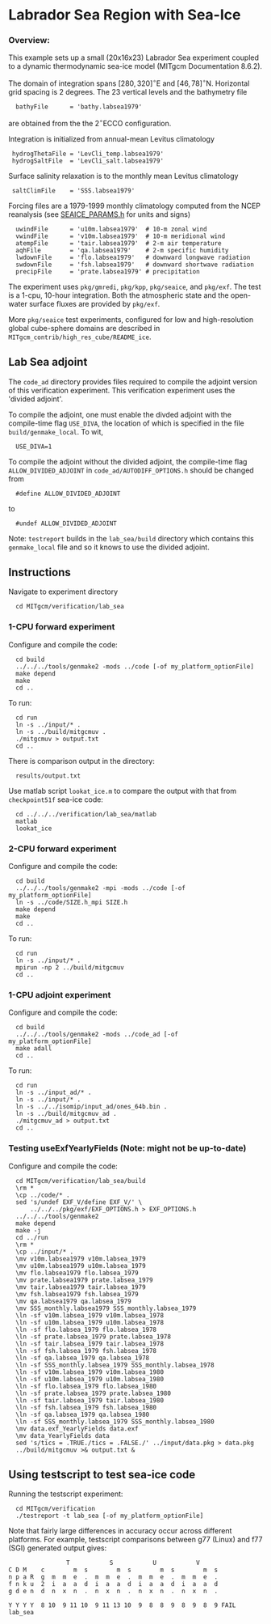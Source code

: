 Labrador Sea Region with Sea-Ice
=========================================

### Overview:
This example sets up a small (20x16x23) Labrador Sea experiment
coupled to a dynamic thermodynamic sea-ice model (MITgcm Documentation 8.6.2).

The domain of integration spans $`[280, 320]^\circ`$E and $`[46, 78]^\circ`$N.
Horizontal grid spacing is 2 degrees.
The 23 vertical levels and the bathymetry file

```
  bathyFile      = 'bathy.labsea1979'
```
are obtained from the the 2$`^\circ`$ECCO configuration.

Integration is initialized from annual-mean Levitus climatology

```
 hydrogThetaFile = 'LevCli_temp.labsea1979'
 hydrogSaltFile  = 'LevCli_salt.labsea1979'
```

Surface salinity relaxation is to the monthly mean Levitus climatology

```
 saltClimFile    = 'SSS.labsea1979'
```

Forcing files are a 1979-1999 monthly climatology computed from the
NCEP reanalysis (see [SEAICE_PARAMS.h](https://github.com/MITgcm/MITgcm/blob/master/pkg/seaice/SEAICE_PARAMS.h) for units and signs)

```
  uwindFile      = 'u10m.labsea1979'  # 10-m zonal wind
  vwindFile      = 'v10m.labsea1979'  # 10-m meridional wind
  atempFile      = 'tair.labsea1979'  # 2-m air temperature
  aqhFile        = 'qa.labsea1979'    # 2-m specific humidity
  lwdownFile     = 'flo.labsea1979'   # downward longwave radiation
  swdownFile     = 'fsh.labsea1979'   # downward shortwave radiation
  precipFile     = 'prate.labsea1979' # precipitation
```

The experiment uses `pkg/gmredi`, `pkg/kpp`, `pkg/seaice`, and `pkg/exf`.
The test is a 1-cpu, 10-hour integration.   Both the atmospheric
state and the open-water surface fluxes are provided by `pkg/exf`.

More `pkg/seaice` test experiments, configured for low and
high-resolution global cube-sphere domains are described
in `MITgcm_contrib/high_res_cube/README_ice`.

## Lab Sea adjoint
The `code_ad` directory provides files required to compile the adjoint
version of this verification experiment.  This verification
experiment uses the 'divided adjoint'.

To compile the adjoint, one must enable the divded adjoint with the 
compile-time flag `USE_DIVA`, the location of which is specified in 
the file `build/genmake_local`.
To wit,

```
  USE_DIVA=1
```

To compile the adjoint without the divided adjoint, the compile-time
flag `ALLOW_DIVIDED_ADJOINT` in `code_ad/AUTODIFF_OPTIONS.h` should
be changed from

```
  #define ALLOW_DIVIDED_ADJOINT
```
to

```
  #undef ALLOW_DIVIDED_ADJOINT
```

Note: `testreport` builds in the `lab_sea/build` directory which contains
this `genmake_local` file and so it knows to use the divided adjoint.

## Instructions
Navigate to experiment directory

```
  cd MITgcm/verification/lab_sea
```

### 1-CPU forward experiment
Configure and compile the code:

```
  cd build
  ../../../tools/genmake2 -mods ../code [-of my_platform_optionFile]
  make depend
  make
  cd ..
```

To run:

```
  cd run
  ln -s ../input/* .
  ln -s ../build/mitgcmuv .
  ./mitgcmuv > output.txt
  cd ..
```

There is comparison output in the directory:

```
  results/output.txt
```

Use matlab script `lookat_ice.m` to compare the output
 with that from `checkpoint51f` sea-ice code:

```
  cd ../../../verification/lab_sea/matlab
  matlab
  lookat_ice
```

### 2-CPU forward experiment
Configure and compile the code:

```
  cd build
  ../../../tools/genmake2 -mpi -mods ../code [-of my_platform_optionFile]
  ln -s ../code/SIZE.h_mpi SIZE.h
  make depend
  make
  cd ..
```

To run:

```
  cd run
  ln -s ../input/* .
  mpirun -np 2 ../build/mitgcmuv
  cd ..
```

### 1-CPU adjoint experiment
Configure and compile the code:

```
  cd build
  ../../../tools/genmake2 -mods ../code_ad [-of my_platform_optionFile]
  make adall
  cd ..
```

To run:

```
  cd run
  ln -s ../input_ad/* .
  ln -s ../input/* .
  ln -s ../../isomip/input_ad/ones_64b.bin .
  ln -s ../build/mitgcmuv_ad .
  ./mitgcmuv_ad > output.txt
  cd ..
```

### Testing useExfYearlyFields (Note: might not be up-to-date)
Configure and compile the code:

```
  cd MITgcm/verification/lab_sea/build
  \rm *
  \cp ../code/* .
  sed 's/undef EXF_V/define EXF_V/' \
      ../../../pkg/exf/EXF_OPTIONS.h > EXF_OPTIONS.h
  ../../../tools/genmake2
  make depend
  make -j
  cd ../run
  \rm *
  \cp ../input/* .
  \mv v10m.labsea1979 v10m.labsea_1979
  \mv u10m.labsea1979 u10m.labsea_1979
  \mv flo.labsea1979 flo.labsea_1979
  \mv prate.labsea1979 prate.labsea_1979
  \mv tair.labsea1979 tair.labsea_1979
  \mv fsh.labsea1979 fsh.labsea_1979
  \mv qa.labsea1979 qa.labsea_1979
  \mv SSS_monthly.labsea1979 SSS_monthly.labsea_1979
  \ln -sf v10m.labsea_1979 v10m.labsea_1978
  \ln -sf u10m.labsea_1979 u10m.labsea_1978
  \ln -sf flo.labsea_1979 flo.labsea_1978
  \ln -sf prate.labsea_1979 prate.labsea_1978
  \ln -sf tair.labsea_1979 tair.labsea_1978
  \ln -sf fsh.labsea_1979 fsh.labsea_1978
  \ln -sf qa.labsea_1979 qa.labsea_1978
  \ln -sf SSS_monthly.labsea_1979 SSS_monthly.labsea_1978
  \ln -sf v10m.labsea_1979 v10m.labsea_1980
  \ln -sf u10m.labsea_1979 u10m.labsea_1980
  \ln -sf flo.labsea_1979 flo.labsea_1980
  \ln -sf prate.labsea_1979 prate.labsea_1980
  \ln -sf tair.labsea_1979 tair.labsea_1980
  \ln -sf fsh.labsea_1979 fsh.labsea_1980
  \ln -sf qa.labsea_1979 qa.labsea_1980
  \ln -sf SSS_monthly.labsea_1979 SSS_monthly.labsea_1980
  \mv data.exf_YearlyFields data.exf
  \mv data_YearlyFields data
  sed 's/tics = .TRUE./tics = .FALSE./' ../input/data.pkg > data.pkg
  ../build/mitgcmuv >& output.txt &
```

## Using testscript to test sea-ice code
Running the testscript experiment:

```
  cd MITgcm/verification
  ./testreport -t lab_sea [-of my_platform_optionFile]
```

Note that fairly large differences in accuracy occur across different
platforms.  For example, testscript comparisons between g77 (Linux)
and f77 (SGI) generated output gives:

```
                T           S           U           V
C D M    c        m  s        m  s        m  s        m  s
n p a R  g  m  m  e  .  m  m  e  .  m  m  e  .  m  m  e  .
f n k u  2  i  a  a  d  i  a  a  d  i  a  a  d  i  a  a  d
g d e n  d  n  x  n  .  n  x  n  .  n  x  n  .  n  x  n  .

Y Y Y Y  8 10  9 11 10  9 11 13 10  9  8  8  9  8  9  8  9 FAIL  lab_sea
```
